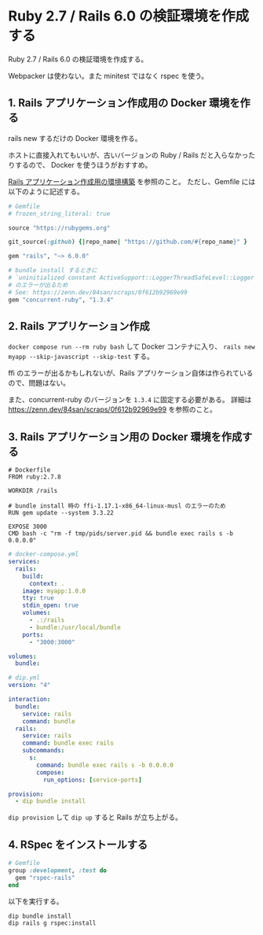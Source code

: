 # Ruby 2.7 / Rails 6.0 の検証環境を作成する

Ruby 2.7 / Rails 6.0 の検証環境を作成する。

Webpacker は使わない。また minitest ではなく rspec を使う。

## 1. Rails アプリケーション作成用の Docker 環境を作る

rails new するだけの Docker 環境を作る。

ホストに直接入れてもいいが、古いバージョンの Ruby / Rails だと入らなかったりするので、 Docker を使うほうがおすすめ。

[Rails アプリケーション作成用の環境構築](./Rails%20アプリケーション作成用の環境構築.md) を参照のこと。
ただし、Gemfile には以下のように記述する。

```ruby
# Gemfile
# frozen_string_literal: true

source "https://rubygems.org"

git_source(:github) {|repo_name| "https://github.com/#{repo_name}" }

gem "rails", "~> 6.0.0"

# bundle install するときに
# `uninitialized constant ActiveSupport::LoggerThreadSafeLevel::Logger`
# のエラーが出るため
# See: https://zenn.dev/84san/scraps/0f612b92969e99
gem "concurrent-ruby", "1.3.4"
```

## 2. Rails アプリケーション作成

`docker compose run --rm ruby bash` して Docker コンテナに入り、 `rails new myapp --skip-javascript --skip-test` する。

ffi のエラーが出るかもしれないが、Rails アプリケーション自体は作られているので、問題はない。

また、concurrent-ruby のバージョンを `1.3.4` に固定する必要がある。
詳細は https://zenn.dev/84san/scraps/0f612b92969e99 を参照のこと。

## 3. Rails アプリケーション用の Docker 環境を作成する

```docker
# Dockerfile
FROM ruby:2.7.8

WORKDIR /rails

# bundle install 時の ffi-1.17.1-x86_64-linux-musl のエラーのため
RUN gem update --system 3.3.22

EXPOSE 3000
CMD bash -c "rm -f tmp/pids/server.pid && bundle exec rails s -b 0.0.0.0"
```

```yaml
# docker-compose.yml
services:
  rails:
    build:
      context: .
    image: myapp:1.0.0
    tty: true
    stdin_open: true
    volumes:
      - .:/rails
      - bundle:/usr/local/bundle
    ports:
      - "3000:3000"

volumes:
  bundle:
```

```yaml
# dip.yml
version: "4"

interaction:
  bundle:
    service: rails
    command: bundle
  rails:
    service: rails
    command: bundle exec rails
    subcommands:
      s:
        command: bundle exec rails s -b 0.0.0.0
        compose:
          run_options: [service-ports]

provision:
  - dip bundle install
```

`dip provision` して `dip up` すると Rails が立ち上がる。

## 4. RSpec をインストールする

```ruby
# Gemfile
group :development, :test do
  gem "rspec-rails"
end
```

以下を実行する。

```bash
dip bundle install
dip rails g rspec:install
```

